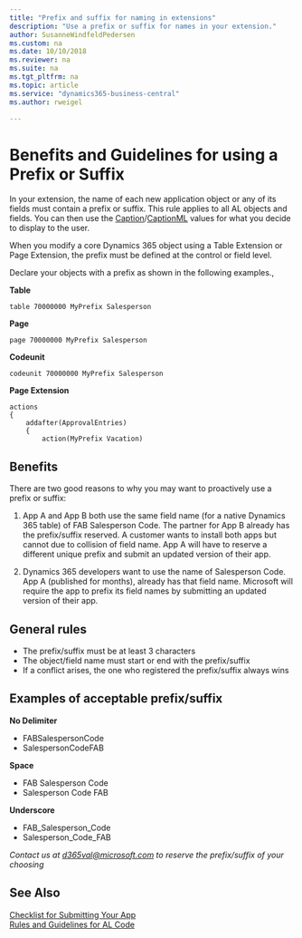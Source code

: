 ```yaml
---
title: "Prefix and suffix for naming in extensions"
description: "Use a prefix or suffix for names in your extension."
author: SusanneWindfeldPedersen
ms.custom: na
ms.date: 10/10/2018
ms.reviewer: na
ms.suite: na
ms.tgt_pltfrm: na
ms.topic: article
ms.service: "dynamics365-business-central"
ms.author: rweigel

---
```


# Benefits and Guidelines for using a Prefix or Suffix

In your extension, the name of each new application object or any of its fields must contain a prefix or suffix. This rule applies to all AL objects and fields. 
You can then use the [Caption](../developer/properties/devenv-caption-property.md)/[CaptionML](../developer/properties/devenv-captionml-property.md) values for what you decide to display to the user.
  
When you modify a core Dynamics 365 object using a Table Extension or Page Extension, the prefix must be defined at the control or field level.

Declare your objects with a prefix as shown in the following examples.,

**Table**  
```
table 70000000 MyPrefix Salesperson
```

**Page**  
```
page 70000000 MyPrefix Salesperson
```

**Codeunit**  
```
codeunit 70000000 MyPrefix Salesperson
```

**Page Extension**  
```
actions
{
    addafter(ApprovalEntries)
    {
        action(MyPrefix Vacation)
```

## Benefits

There are two good reasons to why you may want to proactively use a prefix or suffix:

1. App A and App B both use the same field name (for a native Dynamics 365 table) of FAB Salesperson Code. The partner for App B already has the prefix/suffix reserved. A customer wants to install both apps but cannot due to collision of field name. App A will have to reserve a different unique prefix and submit an updated version of their app.  

2. Dynamics 365 developers want to use the name of Salesperson Code. App A (published for months), already has that field name. Microsoft will require the app to prefix its field names by submitting an updated version of their app.  

## General rules

- The prefix/suffix must be at least 3 characters
- The object/field name must start or end with the prefix/suffix
- If a conflict arises, the one who registered the prefix/suffix always wins

## Examples of acceptable prefix/suffix
**No Delimiter**
- FABSalespersonCode
- SalespersonCodeFAB

**Space**
- FAB Salesperson Code
- Salesperson Code FAB

**Underscore**
- FAB_Salesperson_Code
- Salesperson_Code_FAB

*Contact us at d365val@microsoft.com to reserve the prefix/suffix of your choosing*

## See Also
[Checklist for Submitting Your App](../developer/devenv-checklist-submission.md)  
[Rules and Guidelines for AL Code](apptest-overview.md)  